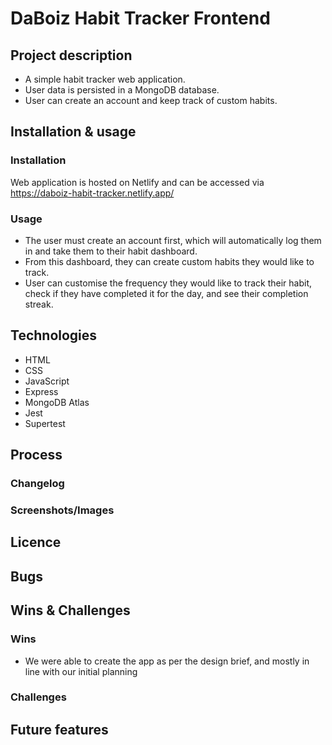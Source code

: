 # DaBoiz Habit Tracker Frontend
## Project description
- A simple habit tracker web application.
- User data is persisted in a MongoDB database.
- User can create an account and keep track of custom habits.

## Installation & usage
### Installation
Web application is hosted on Netlify and can be accessed via https://daboiz-habit-tracker.netlify.app/

### Usage
- The user must create an account first, which will automatically log them in and take them to their habit dashboard. 
- From this dashboard, they can create custom habits they would like to track.
- User can customise the frequency they would like to track their habit, check if they have completed it for the day, and see their completion streak.

## Technologies
- HTML
- CSS
- JavaScript
- Express
- MongoDB Atlas
- Jest
- Supertest

## Process
### Changelog

### Screenshots/Images

## Licence 

## Bugs

## Wins & Challenges
### Wins
- We were able to create the app as per the design brief, and mostly in line with our initial planning

### Challenges

## Future features

